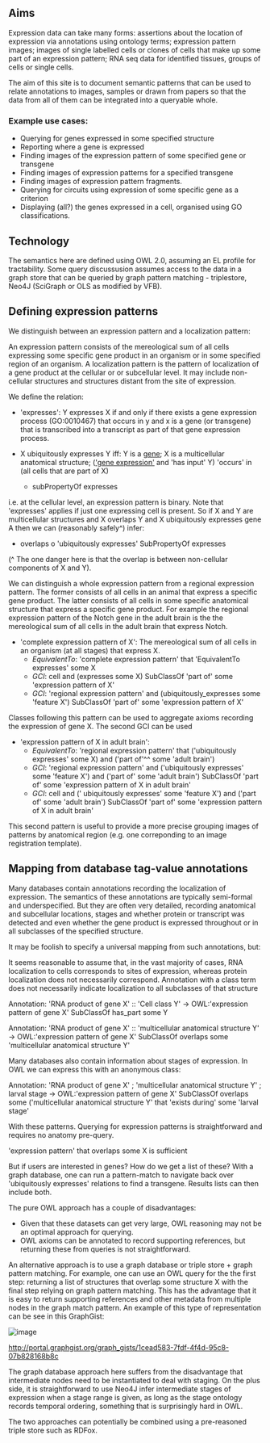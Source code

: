 ## Aims

Expression data can take many forms: assertions about the location of expression via annotations using ontology terms; expression pattern images; images of single labelled cells or clones of cells that make up some part of an expression pattern; RNA seq data for identified tissues, groups of cells or single cells.

The aim of this site is to document semantic patterns that can be used to relate annotations to images, samples or drawn from papers so that the data from all of them can be integrated into a queryable whole.

### Example use cases:

* Querying for genes expressed in some specified structure
* Reporting where a gene is expressed
* Finding images of the expression pattern of some specified gene or transgene
* Finding images of expression patterns for a specified transgene
* Finding images of expression pattern fragments.
* Querying for circuits using expression of some specific gene as a criterion
* Displaying (all?) the genes expressed in a cell, organised using GO classifications.

## Technology

The semantics here are defined using OWL 2.0, assuming an EL profile for tractability.  Some query discussusion assumes access to the data in a graph store that can be queried by graph pattern matching - triplestore, Neo4J (SciGraph or OLS as modified by VFB).

## Defining expression patterns

We distinguish between an expression pattern and a localization pattern:  

An expression pattern consists of the mereological sum of all cells expressing some specific gene product in an organism or in some specified region of an organism.  A localization pattern is the pattern of localization of a gene product at the cellular or or subcellular level. It may include non-cellular structures and structures distant from the site of expression. 

We define the relation:

* 'expresses': Y expresses X if and only if there exists a gene expression process (GO:0010467) that occurs in y and x is a gene (or transgene) that is transcribed into a transcript as part of that gene expression process.

* X ubiquitously expresses Y iff:  Y is a [gene](http://www.ebi.ac.uk/ols/ontologies/so/terms?iri=http%3A%2F%2Fpurl.obolibrary.org%2Fobo%2FSO_0000704); X is a multicellular anatomical structure; (['gene expression'](http://www.ebi.ac.uk/ols/ontologies/go/terms?iri=http%3A%2F%2Fpurl.obolibrary.org%2Fobo%2FGO_0010467) and 'has input' Y) 'occurs' in (all cells that are part of X)
   * subPropertyOf expresses  

i.e. at the cellular level, an expression pattern is binary. Note that 'expresses' applies if just one expressing cell is present. So if X and Y are multicellular structures and X overlaps Y and X ubiquitously expresses gene A then we can (reasonably safely^) infer:

* overlaps o 'ubiquitously expresses' SubPropertyOf expresses

(^ The one danger here is that the overlap is between non-cellular components of X and Y).

We can distinguish a whole expression pattern from a regional expression pattern.  The former consists of all cells in an animal that express a specific gene product. The latter consists of all cells in some specific anatomical structure that express a specific gene product.  For example the regional expression pattern of the Notch gene in the adult brain is the the mereological sum of all cells in the adult brain that express Notch.

* 'complete expression pattern of X':  The mereological sum of all cells in an organism (at all stages) that express X.
  * _EquivalentTo_: 'complete expression pattern' that 'EquivalentTo expresses' some X
  * _GCI_: cell and (expresses some X) SubClassOf 'part of' some 'expression pattern of X'
  * _GCI_: 'regional expression pattern' and (ubiquitously_expresses some 'feature X') SubClassOf 'part of' some 'expression pattern of X'
  
Classes following this pattern can be used to aggregate axioms recording the expression of gene X. The second GCI can be used  

* 'expression pattern of X in adult brain': 
  * _EquivalentTo_: 'regional expression pattern' that ('ubiquitously expresses' some X) and ('part of'^^ some 'adult brain')
  * _GCI_: 'regional expression pattern' and ('ubiquitously expresses' some 'feature X') and ('part of' some 'adult brain')   SubClassOf 'part of' some 'expression pattern of X in adult brain'
  * _GCI_: cell and (' ubiquitously expresses' some 'feature X') and ('part of' some 'adult brain') SubClassOf 'part of' some 'expression pattern of X in adult brain'

This second pattern is useful to provide a more precise grouping images of patterns by anatomical region (e.g. one correponding to an image registration template). 

## Mapping from database tag-value annotations

Many databases contain annotations recording the localization of expression.  The semantics of these annotations are typically semi-formal and underspecified.  But they are often very detailed, recording anatomical and subcellular locations, stages and whether protein or transcript was detected and even whether the gene product is expressed throughout or in all subclasses of the specified structure.

It may be foolish to specify a universal mapping from such annotations, but:

It seems reasonable to assume that, in the vast majority of cases, RNA localization to cells corresponds to sites of expression, whereas protein localization does not necessarily correspond.  Annotation with a class term does not necessarily indicate localization to all subclasses of that structure

Annotation:  'RNA product of gene X' :: 'Cell class Y' -> 
OWL:'expression pattern of gene X' SubClassOf has_part some Y

Annotation: 'RNA product of gene X'  :: 'multicellular anatomical structure Y' -> 
OWL:'expression pattern of gene X' SubClassOf overlaps some 'multicellular anatomical structure Y'

Many databases also contain information about stages of expression.  In OWL we can express this with an anonymous class:

Annotation: 'RNA product of gene X' ; 'multicellular anatomical structure Y' ; larval stage -> 
OWL:'expression pattern of gene X' SubClassOf overlaps some ('multicellular anatomical structure Y' that 'exists during' some 'larval stage'

With these patterns. Querying for expression patterns is straightforward and requires no anatomy pre-query.

'expression pattern' that overlaps some X is sufficient

But if users are interested in genes?  How do we get a list of these?  With a graph database, one can run a pattern-match to navigate back over 'ubiquitously expresses' relations to find a transgene.  Results lists can then include both.

The pure OWL approach has a couple of disadvantages:  

* Given that these datasets can get very large, OWL reasoning may not be an optimal approach for querying.   
* OWL axioms can be annotated to record supporting references, but returning these from queries is not straightforward.

An alternative approach is to use a graph database or triple store + graph pattern matching. For example, one can use an OWL query for the  the first step: returning a list of structures that overlap some structure X with the final step relying on graph pattern matching.  This has the advantage that it is easy to return supporting references and other metadata from multiple nodes in the graph match pattern.  An example of this type of representation can be see in this GraphGist: 

![image](https://cloud.githubusercontent.com/assets/112839/19857275/febda88a-9f74-11e6-9fa0-01b1c58b0463.png)

http://portal.graphgist.org/graph_gists/1cead583-7fdf-4f4d-95c8-07b828168b8c

The graph database approach here suffers from the disadvantage that intermediate nodes need to be instantiated to deal with staging.  On the plus side, it is straightforward to use Neo4J infer intermediate stages of expression when a stage range is given, as long as the stage ontology records temporal ordering, something that is surprisingly hard in OWL.

The two approaches can potentially be combined using a pre-reasoned triple store such as RDFox.













	


	
	
